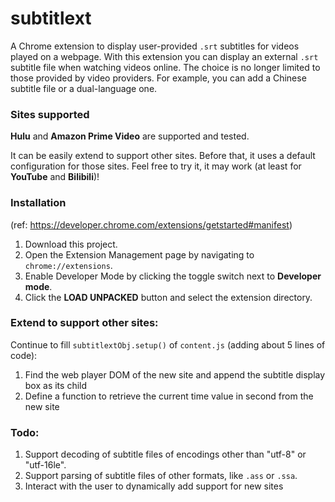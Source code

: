 # subtitlext
A Chrome extension to display user-provided `.srt` subtitles for videos played on a webpage. With this extension you can display an external `.srt` subtitle file when watching videos online. The choice 
is no longer limited to those provided by video providers. For example, you can add a Chinese subtitle file or a 
dual-language one.

### Sites supported
**Hulu** and 
**Amazon Prime Video** are supported and tested.

It can be easily extend 
to support other sites. Before that, it uses a default configuration for those sites.
Feel free to try it, it may work (at least for **YouTube** and **Bilibili**)!



### Installation
(ref: https://developer.chrome.com/extensions/getstarted#manifest)

1. Download this project.
2. Open the Extension Management page by navigating to `chrome://extensions`.
3. Enable Developer Mode by clicking the toggle switch next to **Developer mode**.
4. Click the **LOAD UNPACKED** button and select the extension directory.

### Extend to support other sites:
Continue to fill `subtitlextObj.setup()` of `content.js` (adding about 5 lines of code): 
1. Find the web player DOM of the new site and append the subtitle display box as its child
2. Define a function to retrieve the current time value in second from the new site

### Todo:
1. Support decoding of subtitle files of encodings other than "utf-8" or "utf-16le".
2. Support parsing of subtitle files of other formats, like `.ass` or `.ssa`.
3. Interact with the user to dynamically add support for new sites

